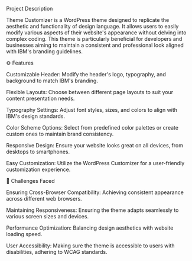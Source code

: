 


Project Description

Theme Customizer is a WordPress theme designed to replicate the aesthetic and functionality of design language. It allows users to easily modify various aspects of their website's appearance without delving into complex coding. This theme is particularly beneficial for developers and businesses aiming to maintain a consistent and professional look aligned with IBM's branding guidelines.

⚙ Features

Customizable Header: Modify the header's logo, typography, and background to match IBM's branding.

Flexible Layouts: Choose between different page layouts to suit your content presentation needs.

Typography Settings: Adjust font styles, sizes, and colors to align with IBM's design standards.

Color Scheme Options: Select from predefined color palettes or create custom ones to maintain brand consistency.

Responsive Design: Ensure your website looks great on all devices, from desktops to smartphones.

Easy Customization: Utilize the WordPress Customizer for a user-friendly customization experience.

🚧 Challenges Faced

Ensuring Cross-Browser Compatibility: Achieving consistent appearance across different web browsers.

Maintaining Responsiveness: Ensuring the theme adapts seamlessly to various screen sizes and devices.

Performance Optimization: Balancing design aesthetics with website loading speed.

User Accessibility: Making sure the theme is accessible to users with disabilities, adhering to WCAG standards.
